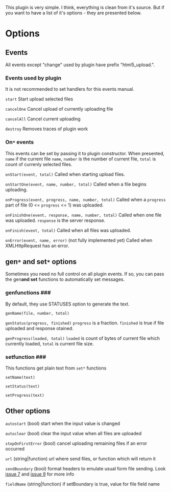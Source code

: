 This plugin is very simple. I think, everything is clean from it's source. But if you want to have a list of it's options - they are presented below.

# Options #

## Events ##

All events except "change" used by plugin have prefix "html5\_upload.".

### Events used by plugin ###

It is not recommended to set handlers for this events manual.

`start`
Start upload selected files

`cancelOne`
Cancel upload of currently uploading file

`cancelAll`
Cancel current uploading

`destroy`
Removes traces of plugin work

### On`*` events ###

This events can be set by passing it to plugin constructor. When presented, `name` if the current file `name`, `number` is the number of current file, `total` is count of currenly selected files.

`onStart(event, total)`
Called when starting upload files.

`onStartOne(event, name, number, total)`
Called when a file begins uploading.

`onProgress(event, progress, name, number, total)`
Called when a `progress` part of file (0 <= `progress` <= 1) was uploaded.

`onFinishOne(event, response, name, number, total)`
Called when one file was uploaded. `response` is the server response.

`onFinish(event, total)`
Called when all files was uploaded.

`onError(event, name, error)`
(not fully implemented yet)
Called when XMLHttpRequest has an error.

## gen`*` and set`*` options ##

Sometimes you need no full control on all plugin events. If so, you can pass the gen**and set** functions to automatically set messages.

### gen**functions ###**

By default, they use STATUSES option to generate the text.

`genName(file, number, total)`

`genStatus(progress, finished)`
`progress` is a fraction. `finished` is true if file uploaded and response otained.

`genProgress(loaded, total)`
`loaded` is count of bytes of current file which currently loaded, `total` is current file size.

### set**function ###**

This functions get plain text from `set*` functions

`setName(text)`

`setStatus(text)`

`setProgress(text)`

## Other options ##

`autostart` (bool) start when the input value is changed

`autoclear` (bool) clear the input value when all files are uploaded

`stopOnFirstError` (bool) cancel uploading remaining files if an error occurred

`url` (string|function) url where send files, or function which will return it

`sendBoundary` (bool) format headers to emulate usual form file sending. Look [issue 7](http://code.google.com/p/jquery-html5-upload/issues/detail?id=7) and [issue 9](http://code.google.com/p/jquery-html5-upload/issues/detail?id=9) for more info

`fieldName` (string|function) if setBoundary is true, value for file field name